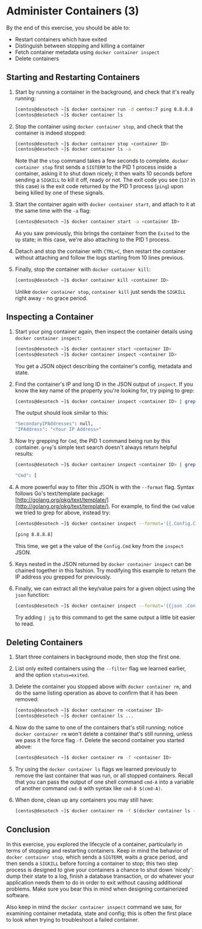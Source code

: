 # Administer Containers (3)

By the end of this exercise, you should be able to:

- Restart containers which have exited
- Distinguish between stopping and killing a container
- Fetch container metadata using `docker container inspect`
- Delete containers

## Starting and Restarting Containers

1.  Start by running a container in the background, and check that it's really running:

    ```bash
    [centos@desotech ~]$ docker container run -d centos:7 ping 8.8.8.8
    [centos@desotech ~]$ docker container ls
    ```

2.  Stop the container using `docker container stop`, and check that the container is indeed stopped:

    ```bash
    [centos@desotech ~]$ docker container stop <container ID>
    [centos@desotech ~]$ docker container ls -a
    ```

    Note that the `stop` command takes a few seconds to complete. `docker container stop` first sends a `SIGTERM` to the PID 1 process inside a container, asking it to shut down nicely; it then waits 10 seconds before sending a `SIGKILL` to kill it off, ready or not. The exit code you see (`137` in this case) is the exit code returned by the PID 1 process (`ping`) upon being killed by one of these signals.

3.  Start the container again with `docker container start`, and attach to it at the same time with the `-a` flag:

    ```bash
    [centos@desotech ~]$ docker container start -a <container ID>
    ```

    As you saw previously, this brings the container from the `Exited` to the `Up` state; in this case, we're also attaching to the PID 1 process.

4.  Detach and stop the container with `CTRL+C`, then restart the container without attaching and follow the logs starting from 10 lines previous.

5.  Finally, stop the container with `docker container kill`:

    ```bash
    [centos@desotech ~]$ docker container kill <container ID>
    ```

    Unlike `docker container stop`, `container kill` just sends the `SIGKILL` right away - no grace period.

## Inspecting a Container

1.  Start your ping container again, then inspect the container details using `docker container inspect`:

    ```bash
    [centos@desotech ~]$ docker container start <container ID>
    [centos@desotech ~]$ docker container inspect <container ID>
    ```

    You get a JSON object describing the container's config, metadata and state.

2.  Find the container's IP and long ID in the JSON output of `inspect`. If you know the key name of the property you're looking for, try piping to grep:

    ```bash
    [centos@desotech ~]$ docker container inspect <container ID> | grep IPAddress
    ```
    
    The output should look similar to this:

    ```bash
    "SecondaryIPAddresses": null,
    "IPAddress": "<Your IP Address>"
    ```

3.  Now try grepping for `Cmd`, the PID 1 command being run by this container. `grep`'s simple text search doesn't always return helpful results:

    ```bash
    [centos@desotech ~]$ docker container inspect <container ID> | grep Cmd

    "Cmd": [
    ```

4.  A more powerful way to filter this JSON is with the `--format` flag. Syntax follows Go's text/template package: [http://golang.org/pkg/text/template/](http://golang.org/pkg/text/template/). For example, to find the `Cmd` value we tried to grep for above, instead try:

    ```bash
    [centos@desotech ~]$ docker container inspect --format='{{.Config.Cmd}}' <container ID>

    [ping 8.8.8.8]
    ```

    This time, we get a the value of the `Config.Cmd` key from the `inspect` JSON.

5.  Keys nested in the JSON returned by `docker container inspect` can be chained together in this fashion. Try modifying this example to return the IP address you grepped for previously.

6.  Finally, we can extract all the key/value pairs for a given object using the `json` function:

    ```bash
    [centos@desotech ~]$ docker container inspect --format='{{json .Config}}' <container ID>
    ```

    Try adding `| jq` to this command to get the same output a little bit easier to read.

## Deleting Containers

1.  Start three containers in background mode, then stop the first one.

2.  List only exited containers using the `--filter` flag we learned earlier, and the option `status=exited`.

3.  Delete the container you stopped above with `docker container rm`, and do the same listing operation as above to confirm that it has been removed:

    ```bash
    [centos@desotech ~]$ docker container rm <container ID>
    [centos@desotech ~]$ docker container ls ...
    ```

4.  Now do the same to one of the containers that's still running; notice `docker container rm` won't delete a container that's still running, unless we pass it the force flag `-f`. Delete the second container you started above:

    ```bash
    [centos@desotech ~]$ docker container rm -f <container ID>
    ```

5.  Try using the `docker container ls` flags we learned previously to remove the last container that was run, or all stopped containers. Recall that you can pass the output of one shell command `cmd-A` into a variable of another command `cmd-B` with syntax like `cmd-B $(cmd-A)`.

6.  When done, clean up any containers you may still have:

    ```bash
    [centos@desotech ~]$ docker container rm -f $(docker container ls -aq)
    ```

## Conclusion

In this exercise, you explored the lifecycle of a container, particularly in terms of stopping and restarting containers. Keep in mind the behavior of `docker container stop`, which sends a `SIGTERM`, waits a grace period, and then sends a `SIGKILL` before forcing a container to stop; this two step process is designed to give your containers a chance to shut down 'nicely': dump their state to a log, finish a database transaction, or do whatever your application needs them to do in order to exit without causing additional problems. Make sure you bear this in mind when designing containerized software.

Also keep in mind the `docker container inspect` command we saw, for examining container metadata, state and config; this is often the first place to look when trying to troubleshoot a failed container.
